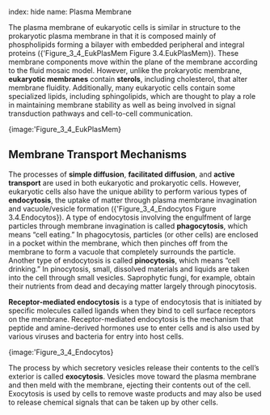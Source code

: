 index: hide
name: Plasma Membrane

The plasma membrane of eukaryotic cells is similar in structure to the prokaryotic plasma membrane in that it is composed mainly of phospholipids forming a bilayer with embedded peripheral and integral proteins ({'Figure_3_4_EukPlasMem Figure 3.4.EukPlasMem}). These membrane components move within the plane of the membrane according to the fluid mosaic model. However, unlike the prokaryotic membrane,  **eukaryotic membranes** contain  **sterols**, including cholesterol, that alter membrane fluidity. Additionally, many eukaryotic cells contain some specialized lipids, including sphingolipids, which are thought to play a role in maintaining membrane stability as well as being involved in signal transduction pathways and cell-to-cell communication.


{image:'Figure_3_4_EukPlasMem}
        

## Membrane Transport Mechanisms

The processes of  **simple diffusion**,  **facilitated diffusion**, and  **active transport** are used in both eukaryotic and prokaryotic cells. However, eukaryotic cells also have the unique ability to perform various types of  **endocytosis**, the uptake of matter through plasma membrane invagination and vacuole/vesicle formation ({'Figure_3_4_Endocytos Figure 3.4.Endocytos}). A type of endocytosis involving the engulfment of large particles through membrane invagination is called  **phagocytosis**, which means “cell eating.” In phagocytosis, particles (or other cells) are enclosed in a pocket within the membrane, which then pinches off from the membrane to form a vacuole that completely surrounds the particle. Another type of endocytosis is called  **pinocytosis**, which means “cell drinking.” In pinocytosis, small, dissolved materials and liquids are taken into the cell through small vesicles. Saprophytic fungi, for example, obtain their nutrients from dead and decaying matter largely through pinocytosis.

 **Receptor-mediated endocytosis** is a type of endocytosis that is initiated by specific molecules called ligands when they bind to cell surface receptors on the membrane. Receptor-mediated endocytosis is the mechanism that peptide and amine-derived hormones use to enter cells and is also used by various viruses and bacteria for entry into host cells.


{image:'Figure_3_4_Endocytos}
        

The process by which secretory vesicles release their contents to the cell’s exterior is called  **exocytosis**. Vesicles move toward the plasma membrane and then meld with the membrane, ejecting their contents out of the cell. Exocytosis is used by cells to remove waste products and may also be used to release chemical signals that can be taken up by other cells.
